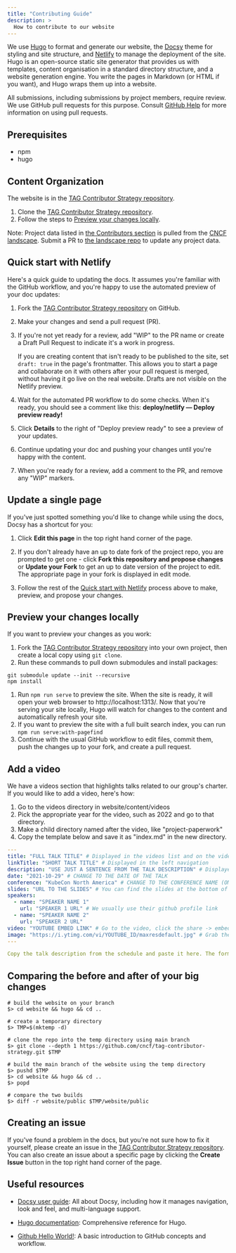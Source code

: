 ```yaml
---
title: "Contributing Guide"
description: >
  How to contribute to our website
---
```


We use [Hugo](https://gohugo.io/) to format and generate our website, the
[Docsy](https://github.com/google/docsy) theme for styling and site structure,
and [Netlify](https://www.netlify.com/) to manage the deployment of the site.
Hugo is an open-source static site generator that provides us with templates,
content organisation in a standard directory structure, and a website generation
engine. You write the pages in Markdown (or HTML if you want), and Hugo wraps
them up into a website.

All submissions, including submissions by project members, require review. We
use GitHub pull requests for this purpose. Consult
[GitHub Help](https://help.github.com/articles/about-pull-requests/) for more
information on using pull requests.

## Prerequisites

* npm
* hugo

## Content Organization

The website is in the [TAG Contributor Strategy repository]. 

1. Clone the [TAG Contributor Strategy repository].
1. Follow the steps to [Preview your changes locally](#preview-your-changes-locally).

Note: Project data listed in [the Contributors section](https://contribute.cncf.io/contributors/) is pulled from the [CNCF landscape](https://landscape.cncf.io/). Submit a PR to [the landscape repo](https://github.com/cncf/landscape) to update any project data.


## Quick start with Netlify

Here's a quick guide to updating the docs. It assumes you're familiar with the
GitHub workflow, and you're happy to use the automated preview of your doc
updates:

1. Fork the [TAG Contributor Strategy repository] on GitHub.
1. Make your changes and send a pull request (PR).
1. If you're not yet ready for a review, add "WIP" to the PR name or create a
   Draft Pull Request to indicate it's a work in progress.
   
   If you are creating content that isn't ready to be published to the site, set 
   `draft: true` in the page's frontmatter. This allows you to start a page and
   collaborate on it with others after your pull request is merged, without having
   it go live on the real website. Drafts are not visible on the Netlify
   preview.
   
1. Wait for the automated PR workflow to do some checks. When it's ready,
  you should see a comment like this: **deploy/netlify — Deploy preview ready!**
1. Click **Details** to the right of "Deploy preview ready" to see a preview
  of your updates.
1. Continue updating your doc and pushing your changes until you're happy with 
  the content.
1. When you're ready for a review, add a comment to the PR, and remove any
  "WIP" markers.

## Update a single page

If you've just spotted something you'd like to change while using the docs,
Docsy has a shortcut for you:

1. Click **Edit this page** in the top right hand corner of the page.

1. If you don't already have an up to date fork of the project repo, you are
   prompted to get one - click **Fork this repository and propose changes** or
   **Update your Fork** to get an up to date version of the project to edit. The
   appropriate page in your fork is displayed in edit mode.

1. Follow the rest of the [Quick start with Netlify](#quick-start-with-netlify)
   process above to make, preview, and propose your changes.

## Preview your changes locally

If you want to preview your changes as you work:

1. Fork the [TAG Contributor Strategy repository] into your own project, then
   create a local copy using `git clone`. 
1. Run these commands to pull down submodules and install packages:
```
git submodule update --init --recursive
npm install
```
1. Run `npm run serve` to preview the site. When the site is ready, it will open
   your web browser to http://localhost:1313/. Now that you're serving your site
   locally, Hugo will watch for changes to the content and automatically refresh
   your site.
1. If you want to preview the site with a full built search index, you can run 
  `npm run serve:with-pagefind`
1. Continue with the usual GitHub workflow to edit files, commit them, push the
   changes up to your fork, and create a pull request.


## Add a video

We have a videos section that highlights talks related to our group's charter.
If you would like to add a video, here's how:

1. Go to the videos directory in website/content/videos
1. Pick the appropriate year for the video, such as 2022 and go to that directory.
1. Make a child directory named after the video, like "project-paperwork"
1. Copy the template below and save it as "index.md" in the new directory.

```yaml
---
title: "FULL TALK TITLE" # Displayed in the videos list and on the video page
linkTitle: "SHORT TALK TITLE" # Displayed in the left navigation
description: "USE JUST A SENTENCE FROM THE TALK DESCRIPTION" # Displayed in the video list and twitter previews
date: "2021-10-29" # CHANGE TO THE DATE OF THE TALK
conference: "KubeCon North America" # CHANGE TO THE CONFERENCE NAME (OMIT THE YEAR)
slides: "URL TO THE SLIDES" # You can find the slides at the bottom of the talk description on the agenda
speakers:
  - name: "SPEAKER NAME 1"
    url: "SPEAKER 1 URL" # We usually use their github profile link
  - name: "SPEAKER NAME 2"
    url: "SPEAKER 2 URL"
video: "YOUTUBE EMBED LINK" # Go to the video, click the share -> embed button and copy the URL of the embedded video. It will look like this: https://www.youtube.com/embed/YOUTUBE_ID
image: "https://i.ytimg.com/vi/YOUTUBE_ID/maxresdefault.jpg" # Grab the unique video id from the video url and replace it in image link
---

Copy the talk description from the schedule and paste it here. The formatting is probably wrong so spend a bit of time to fix it so that it's not a giant wall of text.
```

## Comparing the before and after of your big changes

```shell
# build the website on your branch
$> cd website && hugo && cd ..

# create a temporary directory
$> TMP=$(mktemp -d)

# clone the repo into the temp directory using main branch
$> git clone --depth 1 https://github.com/cncf/tag-contributor-strategy.git $TMP

# build the main branch of the website using the temp directory
$> pushd $TMP
$> cd website && hugo && cd ..
$> popd

# compare the two builds
$> diff -r website/public $TMP/website/public
```

## Creating an issue

If you've found a problem in the docs, but you're not sure how to fix it
yourself, please create an issue in the [TAG Contributor Strategy repository].
You can also create an issue about a specific page by clicking the **Create
Issue** button in the top right hand corner of the page.

## Useful resources

* [Docsy user guide](https://www.docsy.dev/docs/): All about Docsy, including
  how it manages navigation, look and feel, and multi-language support.

* [Hugo documentation](https://gohugo.io/documentation/): Comprehensive reference for Hugo.

* [Github Hello World!](https://guides.github.com/activities/hello-world/): A
  basic introduction to GitHub concepts and workflow.

[TAG Contributor Strategy repository]: https://github.com/cncf/tag-contributor-strategy
